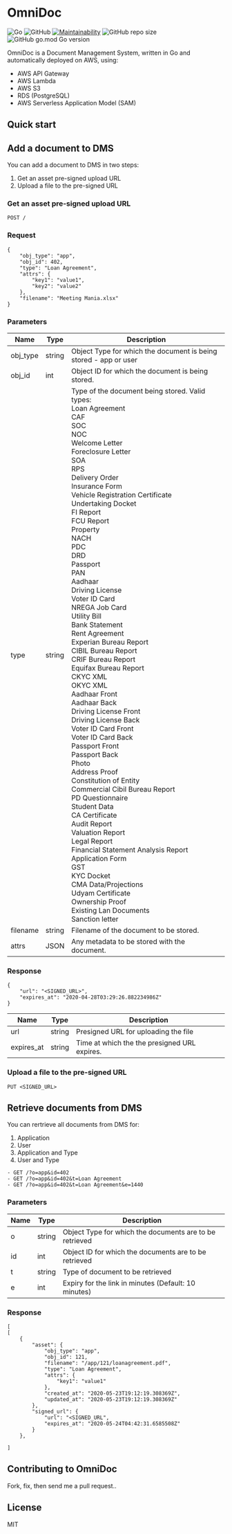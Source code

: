 # OmniDoc

![Go](https://github.com/nahankid/omnidoc/workflows/Go/badge.svg)
![GitHub](https://img.shields.io/github/license/nahankid/omnidoc)
[![Maintainability](https://api.codeclimate.com/v1/badges/add8791ba98cf2cc2a5e/maintainability)](https://codeclimate.com/github/nahankid/omnidoc/maintainability)
![GitHub repo size](https://img.shields.io/github/repo-size/nahankid/omnidoc)
![GitHub go.mod Go version](https://img.shields.io/github/go-mod/go-version/nahankid/omnidoc)

OmniDoc is a Document Management System, written in Go and automatically deployed on AWS, using:

- AWS API Gateway
- AWS Lambda
- AWS S3
- RDS (PostgreSQL)
- AWS Serverless Application Model (SAM)


## Quick start

## **Add a document to DMS**

You can add a document to DMS in two steps:

1. Get an asset pre-signed upload URL
2. Upload a file to the pre-signed URL

### Get an asset pre-signed upload URL

```POST /``` 

### Request
```
{
	"obj_type": "app",
	"obj_id": 402,
	"type": "Loan Agreement",
	"attrs": {
		"key1": "value1",
		"key2": "value2"
	},
	"filename": "Meeting Mania.xlsx"
}
```

### Parameters

| Name      | Type     | Description                                              |
| --------- | ---------| -------------------------------------------------------- | 
| obj_type  | string   | Object Type for which the document is being stored - app or user  | 
| obj_id    | int      | Object ID for which the document is being stored.          | 
| type      | string   | Type of the document being stored. Valid types:<br />Loan Agreement<br />CAF<br />SOC<br />NOC<br />Welcome Letter<br />Foreclosure Letter<br />SOA<br />RPS<br />Delivery Order<br />Insurance Form<br />Vehicle Registration Certificate<br />Undertaking Docket<br />FI Report<br />FCU Report<br />Property<br />NACH<br />PDC<br />DRD<br />Passport<br />PAN<br />Aadhaar<br />Driving License<br />Voter ID Card<br />NREGA Job Card<br />Utility Bill<br />Bank Statement<br />Rent Agreement<br />Experian Bureau Report<br />CIBIL Bureau Report<br />CRIF Bureau Report<br />Equifax Bureau Report<br />CKYC XML<br />OKYC XML<br />Aadhaar Front<br />Aadhaar Back<br />Driving License Front<br />Driving License Back<br />Voter ID Card Front<br />Voter ID Card Back<br />Passport Front<br />Passport Back<br />Photo<br />Address Proof<br />Constitution of Entity<br />Commercial Cibil Bureau Report<br />PD Questionnaire<br />Student Data<br />CA Certificate<br />Audit Report<br />Valuation Report<br />Legal Report<br />Financial Statement Analysis Report<br />Application Form<br />GST<br />KYC Docket<br />CMA Data/Projections<br />Udyam Certificate<br />Ownership Proof<br />Existing Lan Documents<br />Sanction letter |
| filename  | string   | Filename of the document to be stored.                   | 
| attrs     | JSON     | Any metadata to be stored with the document.             |


### Response

```
{
    "url": "<SIGNED_URL>",
    "expires_at": "2020-04-28T03:29:26.882234986Z"
}
```

| Name         | Type     | Description                                              |
| ------------ | ---------| -------------------------------------------------------- | 
| url          | string   | Presigned URL for uploading the file                     | 
| expires_at   | string   | Time at which the the presigned URL expires.             | 


### Upload a file to the pre-signed URL
``` PUT <SIGNED_URL> ```




## **Retrieve documents from DMS**

You can rertrieve all documents from DMS for:
1. Application
2. User
3. Application and Type
4. User and Type

```
- GET /?o=app&id=402
- GET /?o=app&id=402&t=Loan Agreement
- GET /?o=app&id=402&t=Loan Agreement&e=1440
```

### Parameters

| Name         | Type     | Description                                                 |
| ------------ | ---------| ----------------------------------------------------------- | 
| o            | string   | Object Type for which the documents are to be retrieved     | 
| id           | int      | Object ID for which the documents are to be retrieved       | 
| t            | string   | Type of document to be retrieved                            | 
| e            | int      | Expiry for the link in minutes (Default: 10 minutes)        | 


### Response

```
[
[
    {
        "asset": {
            "obj_type": "app",
            "obj_id": 121,
            "filename": "/app/121/loanagreement.pdf",
            "type": "Loan Agreement",
            "attrs": {
                "key1": "value1"
            },
            "created_at": "2020-05-23T19:12:19.308369Z",
            "updated_at": "2020-05-23T19:12:19.308369Z"
        },
        "signed_url": {
            "url": "<SIGNED_URL",
            "expires_at": "2020-05-24T04:42:31.6585508Z"
        }
    },
  
]
```


## Contributing to OmniDoc

Fork, fix, then send me a pull request..


## License

MIT
